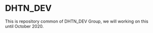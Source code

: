# DHTN_DEV
This is repository common of DHTN_DEV Group, we will working on this until October 2020.

